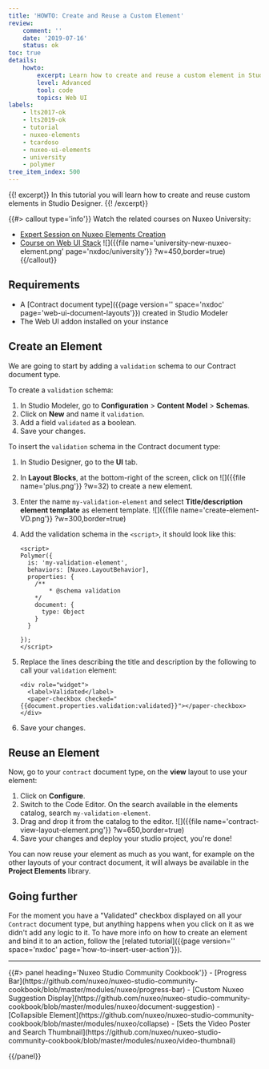 ```yaml
---
title: 'HOWTO: Create and Reuse a Custom Element'
review:
    comment: ''
    date: '2019-07-16'
    status: ok
toc: true
details:
    howto:
        excerpt: Learn how to create and reuse a custom element in Studio Designer.
        level: Advanced
        tool: code
        topics: Web UI
labels:
    - lts2017-ok
    - lts2019-ok
    - tutorial
    - nuxeo-elements
    - tcardoso
    - nuxeo-ui-elements
    - university
    - polymer
tree_item_index: 500
---
```


{{! excerpt}}
In this tutorial you will learn how to create and reuse custom elements in Studio Designer.
{{! /excerpt}}

{{#> callout type='info'}}
Watch the related courses on Nuxeo University:</br>
- [Expert Session on Nuxeo Elements Creation](https://university.nuxeo.com/learn/public/course/view/elearning/148/expert-session-creating-nuxeo-elements-with-studio-designer)</br>
- [Course on Web UI Stack](https://university.nuxeo.com/learn/public/course/view/elearning/80/DocumentandWorkflowTaskLayoutswithNuxeoStudioDesigner)
![]({{file name='university-new-nuxeo-element.png' page='nxdoc/university'}} ?w=450,border=true)
{{/callout}}

## Requirements

- A [Contract document type]({{page version='' space='nxdoc' page='web-ui-document-layouts'}}) created in Studio Modeler
- The Web UI addon installed on your instance

## Create an Element
We are going to start by adding a `validation` schema to our Contract document type.

To create a `validation` schema:
1. In Studio Modeler, go to **Configuration**&nbsp;> **Content Model**&nbsp;> **Schemas**.
1. Click on **New** and name it `validation`.
1. Add a field `validated` as a boolean.
1. Save your changes.

To insert the `validation` schema in the Contract document type:
1. In Studio Designer, go to the **UI** tab.
1. In **Layout Blocks**, at the bottom-right of the screen, click on ![]({{file name='plus.png'}} ?w=32) to create a new element.
1. Enter the name `my-validation-element` and  select **Title/description element template** as element template.
    ![]({{file name='create-element-VD.png'}} ?w=300,border=true)
1. Add the validation schema in the `<script>`, it should look like this:

    ```
    <script>
    Polymer({
      is: 'my-validation-element',
      behaviors: [Nuxeo.LayoutBehavior],
      properties: {
        /**
  			* @schema validation
        */
        document: {
          type: Object
        }
      }

    });
    </script>
    ```

1. Replace the lines describing the title and description by the following to call your `validation` element:
    ```
    <div role="widget">
      <label>Validated</label>
      <paper-checkbox checked="{{document.properties.validation:validated}}"></paper-checkbox>
    </div>
    ```
1. Save your changes.

## Reuse an Element

Now, go to your `contract` document type, on the **view** layout to use your element:
1. Click on **Configure**.
1. Switch to the Code Editor. On the search available in the elements catalog, search `my-validation-element`.
1. Drag and drop it from the catalog to the editor.
  ![]({{file name='contract-view-layout-element.png'}} ?w=650,border=true)
1. Save your changes and deploy your studio project, you're done!

  You can now reuse your element as much as you want, for example on the other layouts of your contract document, it will always be available in the **Project Elements** library.

## Going further

For the moment you have a "Validated" checkbox displayed on all your `Contract` document type, but anything happens when you click on it as we didn't add any logic to it. To have more info on how to create an element and bind it to an action, follow the [related tutorial]({{page version='' space='nxdoc' page='how-to-insert-user-action'}}).

* * *

<div class="row" data-equalizer data-equalize-on="medium"><div class="column medium-6">{{#> panel heading='Nuxeo Studio Community Cookbook'}}
- [Progress Bar](https://github.com/nuxeo/nuxeo-studio-community-cookbook/blob/master/modules/nuxeo/progress-bar)
- [Custom Nuxeo Suggestion Display](https://github.com/nuxeo/nuxeo-studio-community-cookbook/blob/master/modules/nuxeo/document-suggestion)
- [Collapsible Element](https://github.com/nuxeo/nuxeo-studio-community-cookbook/blob/master/modules/nuxeo/collapse)
- [Sets the Video Poster and Search Thumbnail](https://github.com/nuxeo/nuxeo-studio-community-cookbook/blob/master/modules/nuxeo/video-thumbnail)


{{/panel}}</div><div class="column medium-6">
</div></div>
